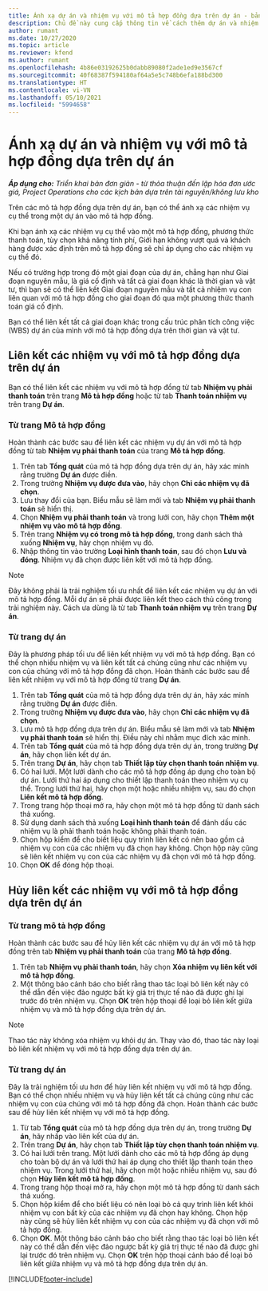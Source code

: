 ```yaml
---
title: Ánh xạ dự án và nhiệm vụ với mô tả hợp đồng dựa trên dự án - bản đơn giản
description: Chủ đề này cung cấp thông tin về cách thêm dự án và nhiệm vụ vào một mô tả hợp đồng cũng như cách xóa.
author: rumant
ms.date: 10/27/2020
ms.topic: article
ms.reviewer: kfend
ms.author: rumant
ms.openlocfilehash: 4b86e03192625b0dabb89080f2ade1ed9e3567cf
ms.sourcegitcommit: 40f68387f594180af64a5e5c748b6efa188bd300
ms.translationtype: HT
ms.contentlocale: vi-VN
ms.lasthandoff: 05/10/2021
ms.locfileid: "5994658"
---
```

# <a name="map-projects-and-tasks-to-a-project-based-contract-line"></a>Ánh xạ dự án và nhiệm vụ với mô tả hợp đồng dựa trên dự án 

_**Áp dụng cho:** Triển khai bản đơn giản - từ thỏa thuận đến lập hóa đơn ước giá, Project Operations cho các kịch bản dựa trên tài nguyên/không lưu kho_

Trên các mô tả hợp đồng dựa trên dự án, bạn có thể ánh xạ các nhiệm vụ cụ thể trong một dự án vào mô tả hợp đồng.

Khi bạn ánh xạ các nhiệm vụ cụ thể vào một mô tả hợp đồng, phương thức thanh toán, tùy chọn khả năng tính phí, Giới hạn không vượt quá và khách hàng được xác định trên mô tả hợp đồng sẽ chỉ áp dụng cho các nhiệm vụ cụ thể đó.

Nếu có trường hợp trong đó một giai đoạn của dự án, chẳng hạn như Giai đoạn nguyên mẫu, là giá cố định và tất cả giai đoạn khác là thời gian và vật tư, thì bạn sẽ có thể liên kết Giai đoạn nguyên mẫu và tất cả nhiệm vụ con liên quan với mô tả hợp đồng cho giai đoạn đó qua một phương thức thanh toán giá cố định.

Bạn có thể liên kết tất cả giai đoạn khác trong cấu trúc phân tích công việc (WBS) dự án của mình với mô tả hợp đồng dựa trên thời gian và vật tư.

## <a name="associate-tasks-to-project-based-contract-lines"></a>Liên kết các nhiệm vụ với mô tả hợp đồng dựa trên dự án

Bạn có thể liên kết các nhiệm vụ với mô tả hợp đồng từ tab **Nhiệm vụ phải thanh toán** trên trang **Mô tả hợp đồng** hoặc từ tab **Thanh toán nhiệm vụ** trên trang **Dự án**.

### <a name="from-the-contract-line-page"></a>Từ trang Mô tả hợp đồng

Hoàn thành các bước sau để liên kết các nhiệm vụ dự án với mô tả hợp đồng từ tab **Nhiệm vụ phải thanh toán** của trang **Mô tả hợp đồng**.

1. Trên tab **Tổng quát** của mô tả hợp đồng dựa trên dự án, hãy xác minh rằng trường **Dự án** được điền.
2. Trong trường **Nhiệm vụ được đưa vào**, hãy chọn **Chỉ các nhiệm vụ đã chọn**.
3. Lưu thay đổi của bạn. Biểu mẫu sẽ làm mới và tab **Nhiệm vụ phải thanh toán** sẽ hiển thị.
4. Chọn **Nhiệm vụ phải thanh toán** và trong lưới con, hãy chọn **Thêm một nhiệm vụ vào mô tả hợp đồng**.
5. Trên trang **Nhiệm vụ có trong mô tả hợp đồng**, trong danh sách thả xuống **Nhiệm vụ**, hãy chọn nhiệm vụ đó. 
6. Nhập thông tin vào trường **Loại hình thanh toán**, sau đó chọn **Lưu và đóng**. Nhiệm vụ đã chọn được liên kết với mô tả hợp đồng.

> [!NOTE]
> Đây không phải là trải nghiệm tối ưu nhất để liên kết các nhiệm vụ dự án với mô tả hợp đồng. Mỗi dự án sẽ phải được liên kết theo cách thủ công trong trải nghiệm này. Cách ưa dùng là từ tab **Thanh toán nhiệm vụ** trên trang **Dự án**.

### <a name="from-the-project-page"></a>Từ trang dự án

Đây là phương pháp tối ưu để liên kết nhiệm vụ với mô tả hợp đồng. Bạn có thể chọn nhiều nhiệm vụ và liên kết tất cả chúng cũng như các nhiệm vụ con của chúng với mô tả hợp đồng đã chọn. Hoàn thành các bước sau để liên kết nhiệm vụ với mô tả hợp đồng từ trang **Dự án**.

1. Trên tab **Tổng quát** của mô tả hợp đồng dựa trên dự án, hãy xác minh rằng trường **Dự án** được điền.
2. Trong trường **Nhiệm vụ được đưa vào**, hãy chọn **Chỉ các nhiệm vụ đã chọn**.
3. Lưu mô tả hợp đồng dựa trên dự án. Biểu mẫu sẽ làm mới và tab **Nhiệm vụ phải thanh toán** sẽ hiển thị. Điều này chỉ nhằm mục đích xác minh.
4. Trên tab **Tổng quát** của mô tả hợp đồng dựa trên dự án, trong trường **Dự án**, hãy chọn liên kết dự án.
5. Trên trang **Dự án**, hãy chọn tab **Thiết lập tùy chọn thanh toán nhiệm vụ**.
6. Có hai lưới. Một lưới dành cho các mô tả hợp đồng áp dụng cho toàn bộ dự án. Lưới thứ hai áp dụng cho thiết lập thanh toán theo nhiệm vụ cụ thể. Trong lưới thứ hai, hãy chọn một hoặc nhiều nhiệm vụ, sau đó chọn **Liên kết mô tả hợp đồng**.
7. Trong trang hộp thoại mở ra, hãy chọn một mô tả hợp đồng từ danh sách thả xuống.
8. Sử dụng danh sách thả xuống **Loại hình thanh toán** để đánh dấu các nhiệm vụ là phải thanh toán hoặc không phải thanh toán.
9. Chọn hộp kiểm để cho biết liệu quy trình liên kết có nên bao gồm cả nhiệm vụ con của các nhiệm vụ đã chọn hay không. Chọn hộp này cũng sẽ liên kết nhiệm vụ con của các nhiệm vụ đã chọn với mô tả hợp đồng.
10. Chọn **OK** để đóng hộp thoại.

## <a name="unassociate-tasks-from-project-based-contract-lines"></a>Hủy liên kết các nhiệm vụ với mô tả hợp đồng dựa trên dự án

### <a name="from-the-contract-line-page"></a>Từ trang mô tả hợp đồng

Hoàn thành các bước sau để hủy liên kết các nhiệm vụ dự án với mô tả hợp đồng trên tab **Nhiệm vụ phải thanh toán** của trang **Mô tả hợp đồng**.

1. Trên tab **Nhiệm vụ phải thanh toán**, hãy chọn **Xóa nhiệm vụ liên kết với mô tả hợp đồng**.
2. Một thông báo cảnh báo cho biết rằng thao tác loại bỏ liên kết này có thể dẫn đến việc đảo ngược bất kỳ giá trị thực tế nào đã được ghi lại trước đó trên nhiệm vụ. Chọn **OK** trên hộp thoại để loại bỏ liên kết giữa nhiệm vụ và mô tả hợp đồng dựa trên dự án. 

> [!NOTE]
> Thao tác này không xóa nhiệm vụ khỏi dự án. Thay vào đó, thao tác này loại bỏ liên kết nhiệm vụ với mô tả hợp đồng dựa trên dự án.

### <a name="from-the-project-page"></a>Từ trang dự án

Đây là trải nghiệm tối ưu hơn để hủy liên kết nhiệm vụ với mô tả hợp đồng. Bạn có thể chọn nhiều nhiệm vụ và hủy liên kết tất cả chúng cũng như các nhiệm vụ con của chúng với mô tả hợp đồng đã chọn. Hoàn thành các bước sau để hủy liên kết nhiệm vụ với mô tả hợp đồng.

1. Từ tab **Tổng quát** của mô tả hợp đồng dựa trên dự án, trong trường **Dự án**, hãy nhấp vào liên kết của dự án.
2. Trên trang **Dự án**, hãy chọn tab **Thiết lập tùy chọn thanh toán nhiệm vụ**.
3. Có hai lưới trên trang. Một lưới dành cho các mô tả hợp đồng áp dụng cho toàn bộ dự án và lưới thứ hai áp dụng cho thiết lập thanh toán theo nhiệm vụ. Trong lưới thứ hai, hãy chọn một hoặc nhiều nhiệm vụ, sau đó chọn **Hủy liên kết mô tả hợp đồng**.
4. Trong trang hộp thoại mở ra, hãy chọn một mô tả hợp đồng từ danh sách thả xuống.
5. Chọn hộp kiểm để cho biết liệu có nên loại bỏ cả quy trình liên kết khỏi nhiệm vụ con bất kỳ của các nhiệm vụ đã chọn hay không. Chọn hộp này cũng sẽ hủy liên kết nhiệm vụ con của các nhiệm vụ đã chọn với mô tả hợp đồng.
6. Chọn **OK**. Một thông báo cảnh báo cho biết rằng thao tác loại bỏ liên kết này có thể dẫn đến việc đảo ngược bất kỳ giá trị thực tế nào đã được ghi lại trước đó trên nhiệm vụ. Chọn **OK** trên hộp thoại cảnh báo để loại bỏ liên kết giữa nhiệm vụ và mô tả hợp đồng dựa trên dự án.


[!INCLUDE[footer-include](../../includes/footer-banner.md)]
